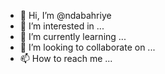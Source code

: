 - 👋 Hi, I’m @ndabahriye
- 👀 I’m interested in ...
- 🌱 I’m currently learning ...
- 💞️ I’m looking to collaborate on ...
- 📫 How to reach me ...

<!---
ndabahriye/ndabahriye is a ✨ special ✨ repository because its `README.md` (this file) appears on your GitHub profile.
You can click the Preview link to take a look at your changes.
--->
